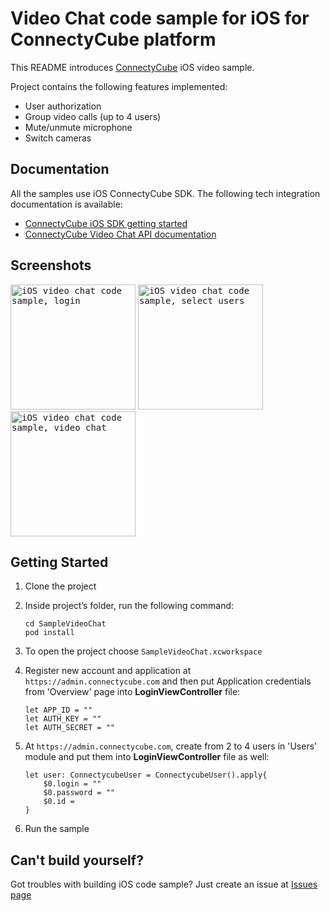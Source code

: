 # Video Chat code sample for iOS for ConnectyCube platform 

This README introduces [ConnectyCube](https://connectycube.com) iOS video sample. 

Project contains the following features implemented:
- User authorization
- Group video calls (up to 4 users)
- Mute/unmute microphone
- Switch cameras

## Documentation

All the samples use iOS ConnectyCube SDK. The following tech integration documentation is available:

- [ConnectyCube iOS SDK getting started](https://developers.connectycube.com/ios/)
- [ConnectyCube Video Chat API documentation](https://developers.connectycube.com/ios/videocalling)

## Screenshots

<kbd><img alt="iOS video chat code sample, login" src="https://developers.connectycube.com/images/code_samples/ios/ios_codesample_video_login.PNG" width="200" /></kbd> <kbd><img alt="iOS video chat code sample, select users" src="https://developers.connectycube.com/images/code_samples/ios/ios_codesample_video_select_users.PNG" width="200" /></kbd> <kbd><img alt="iOS video chat code sample, video chat" src="https://developers.connectycube.com/images/code_samples/ios/ios_codesample_video_video.PNG" width="200" /></kbd>

## Getting Started

1. Clone the project
2. Inside project’s folder, run the following command:

	```
	cd SampleVideoChat
	pod install
	```

3. To open the project choose ```SampleVideoChat.xcworkspace```
4. Register new account and application at `https://admin.connectycube.com` and then put Application credentials from 'Overview' page into **LoginViewController** file:

	```
	let APP_ID = ""  
	let AUTH_KEY = ""
	let AUTH_SECRET = ""
	```

5. At `https://admin.connectycube.com`, create from 2 to 4 users in 'Users' module and put them into	**LoginViewController** file as well:

	```
	let user: ConnectycubeUser = ConnectycubeUser().apply{
	    $0.login = ""
	    $0.password = ""
	    $0.id = 
	}

6. Run the sample

## Can't build yourself?

Got troubles with building iOS code sample? Just create an issue at [Issues page](https://github.com/ConnectyCube/connectycube-ios-samples/issues)
